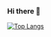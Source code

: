 ### Hi there 👋

<!--
**prettywinter/prettywinter** is a ✨ _special_ ✨ repository because its `README.md` (this file) appears on your GitHub profile.

Here are some ideas to get you started:

- 🔭 I’m currently working on ...
- 🌱 I’m currently learning ...
- 👯 I’m looking to collaborate on ...
- 🤔 I’m looking for help with ...
- 💬 Ask me about ...
- 📫 How to reach me: ...
- 😄 Pronouns: ...
- ⚡ Fun fact: ...
-->

<!-- 热门语言卡片 -->
[![Top Langs](https://github-readme-stats.vercel.app/api/top-langs/?username=prettywinter&layout=compact)](https://github.com/prettywinter/prettywinter)
